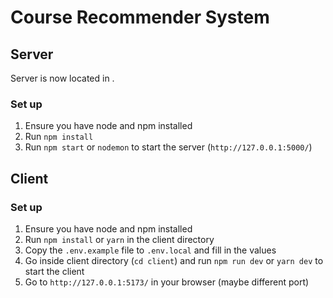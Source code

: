 # Course Recommender System

## Server
Server is now located in .
### Set up
1. Ensure you have node and npm installed
2. Run `npm install`
3. Run `npm start` or `nodemon` to start the server (`http://127.0.0.1:5000/`)

## Client
### Set up
1. Ensure you have node and npm installed
2. Run `npm install` or `yarn` in the client directory
3. Copy the `.env.example` file to `.env.local` and fill in the values
4. Go inside client directory (`cd client`) and run `npm run dev` or `yarn dev` to start the client
5. Go to `http://127.0.0.1:5173/` in your browser (maybe different port)
